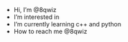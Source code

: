 -  Hi, I’m @8qwiz
-  I’m interested in 
-  I’m currently learning c++ and python
-  How to reach me @8qwiz 
